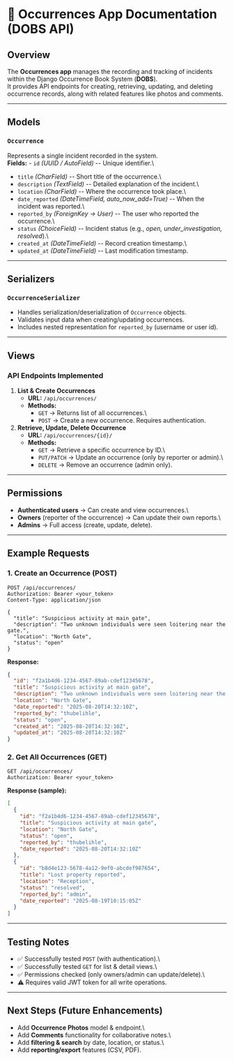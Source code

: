 # 📄 Occurrences App Documentation (DOBS API)

## Overview

The **Occurrences app** manages the recording and tracking of incidents
within the Django Occurrence Book System (**DOBS**).\
It provides API endpoints for creating, retrieving, updating, and
deleting occurrence records, along with related features like photos and
comments.

------------------------------------------------------------------------

## Models

### `Occurrence`

Represents a single incident recorded in the system.\
**Fields:** - `id` *(UUID / AutoField)* -- Unique identifier.\
- `title` *(CharField)* -- Short title of the occurrence.\
- `description` *(TextField)* -- Detailed explanation of the incident.\
- `location` *(CharField)* -- Where the occurrence took place.\
- `date_reported` *(DateTimeField, auto_now_add=True)* -- When the
incident was reported.\
- `reported_by` *(ForeignKey → User)* -- The user who reported the
occurrence.\
- `status` *(ChoiceField)* -- Incident status (e.g., *open,
under_investigation, resolved*).\
- `created_at` *(DateTimeField)* -- Record creation timestamp.\
- `updated_at` *(DateTimeField)* -- Last modification timestamp.

------------------------------------------------------------------------

## Serializers

### `OccurrenceSerializer`

-   Handles serialization/deserialization of `Occurrence` objects.
-   Validates input data when creating/updating occurrences.
-   Includes nested representation for `reported_by` (username or user
    id).

------------------------------------------------------------------------

## Views

### API Endpoints Implemented

1.  **List & Create Occurrences**
    -   **URL:** `/api/occurrences/`
    -   **Methods:**
        -   `GET` → Returns list of all occurrences.\
        -   `POST` → Create a new occurrence. Requires authentication.
2.  **Retrieve, Update, Delete Occurrence**
    -   **URL:** `/api/occurrences/{id}/`
    -   **Methods:**
        -   `GET` → Retrieve a specific occurrence by ID.\
        -   `PUT/PATCH` → Update an occurrence (only by reporter or
            admin).\
        -   `DELETE` → Remove an occurrence (admin only).

------------------------------------------------------------------------

## Permissions

-   **Authenticated users** → Can create and view occurrences.\
-   **Owners** (reporter of the occurrence) → Can update their own
    reports.\
-   **Admins** → Full access (create, update, delete).

------------------------------------------------------------------------

## Example Requests

### 1. Create an Occurrence (POST)

``` http
POST /api/occurrences/
Authorization: Bearer <your_token>
Content-Type: application/json

{
  "title": "Suspicious activity at main gate",
  "description": "Two unknown individuals were seen loitering near the gate.",
  "location": "North Gate",
  "status": "open"
}
```

**Response:**

``` json
{
  "id": "f2a1b4d6-1234-4567-89ab-cdef12345678",
  "title": "Suspicious activity at main gate",
  "description": "Two unknown individuals were seen loitering near the gate.",
  "location": "North Gate",
  "date_reported": "2025-08-20T14:32:10Z",
  "reported_by": "thubelihle",
  "status": "open",
  "created_at": "2025-08-20T14:32:10Z",
  "updated_at": "2025-08-20T14:32:10Z"
}
```

### 2. Get All Occurrences (GET)

``` http
GET /api/occurrences/
Authorization: Bearer <your_token>
```

**Response (sample):**

``` json
[
  {
    "id": "f2a1b4d6-1234-4567-89ab-cdef12345678",
    "title": "Suspicious activity at main gate",
    "location": "North Gate",
    "status": "open",
    "reported_by": "thubelihle",
    "date_reported": "2025-08-20T14:32:10Z"
  },
  {
    "id": "b8d4e123-5678-4a12-9ef0-abcdef987654",
    "title": "Lost property reported",
    "location": "Reception",
    "status": "resolved",
    "reported_by": "admin",
    "date_reported": "2025-08-19T10:15:05Z"
  }
]
```

------------------------------------------------------------------------

## Testing Notes

-   ✅ Successfully tested `POST` (with authentication).\
-   ✅ Successfully tested `GET` for list & detail views.\
-   ✅ Permissions checked (only owners/admin can update/delete).\
-   ⚠️ Requires valid JWT token for all write operations.

------------------------------------------------------------------------

## Next Steps (Future Enhancements)

-   Add **Occurrence Photos** model & endpoint.\
-   Add **Comments** functionality for collaborative notes.\
-   Add **filtering & search** by date, location, or status.\
-   Add **reporting/export** features (CSV, PDF).
